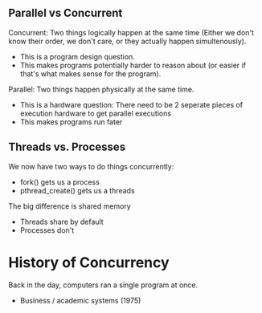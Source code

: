 ## Parallel vs Concurrent

Concurrent: Two things logically happen at the same time (Either we don't know their order, we don't care, or they actually happen simultenously).

- This is a program design question.
- This makes programs potentially harder to reason about (or easier if that's what makes sense for the program).

Parallel: Two things happen physically at the same time.

- This is a hardware question: There need to be 2 seperate pieces of execution hardware to get parallel executions
- This makes programs run fater

## Threads vs. Processes

We now have two ways to do things concurrently:
	
- fork() gets us a process
- pthread_create() gets us a threads

The big difference is shared memory

- Threads share by default
- Processes don't

# History of Concurrency

Back in the day, computers ran a single program at once.

- Business / academic systems (1975)